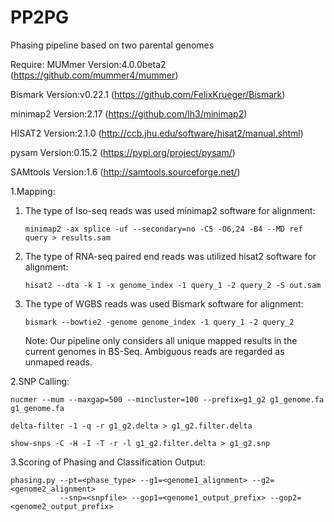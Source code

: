 # PP2PG
Phasing pipeline based on two parental genomes

Require: 
  MUMmer     Version:4.0.0beta2 (https://github.com/mummer4/mummer)
  
  Bismark    Version:v0.22.1    (https://github.com/FelixKrueger/Bismark)
  
  minimap2   Version:2.17       (https://github.com/lh3/minimap2)

  HISAT2     Version:2.1.0      (http://ccb.jhu.edu/software/hisat2/manual.shtml)
  
  pysam      Version:0.15.2     (https://pypi.org/project/pysam/)     
  
  SAMtools   Version:1.6        (http://samtools.sourceforge.net/)  


1.Mapping:

1) The type of Iso-seq reads was used minimap2 software for alignment:

       minimap2 -ax splice -uf --secondary=no -C5 -O6,24 -B4 --MD ref query > results.sam      

2) The type of RNA-seq paired end reads was utilized hisat2 software for alignment:

       hisat2 --dta -k 1 -x genome_index -1 query_1 -2 query_2 -S out.sam

3) The type of WGBS reads was used Bismark software for alignment:
      
       bismark --bowtie2 -genome genome_index -1 query_1 -2 query_2
    Note: Our pipeline only considers all unique mapped results in the current genomes in BS-Seq. Ambiguous reads are regarded 
    as unmaped reads. 



2.SNP Calling:

    nucmer --mum --maxgap=500 --mincluster=100 --prefix=g1_g2 g1_genome.fa g1_genome.fa
    
    delta-filter -1 -q -r g1_g2.delta > g1_g2.filter.delta
    
    show-snps -C -H -I -T -r -l g1_g2.filter.delta > g1_g2.snp


3.Scoring of Phasing and Classification Output:

    phasing.py --pt=<phase_type> --g1=<genome1_alignment> --g2=<genome2_alignment> 
               --snp=<snpfile> --gop1=<genome1_output_prefix> --gop2=<genome2_output_prefix>


